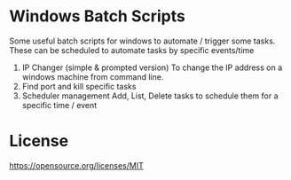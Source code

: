 # Windows Batch Scripts

Some useful batch scripts for windows to automate / trigger some tasks. These can be scheduled to automate tasks by specific events/time 


1. IP Changer (simple & prompted version)
To change the IP address on a windows machine from command line.
2. Find port and kill specific tasks
3. Scheduler management 
Add, List, Delete tasks to schedule them for a specific time / event
 


# License
https://opensource.org/licenses/MIT


 
